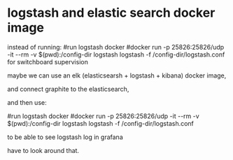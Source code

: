 # logstash and elastic search docker image

instead of running:
#run logstash docker
#docker run -p 25826:25826/udp -it --rm -v $(pwd):/config-dir logstash logstash -f /config-dir/logstash.conf
for switchboard supervision

maybe we can use an elk (elasticsearsh + logstash + kibana) docker image,

and connect graphite to the elasticsearch,

and then use:

#run logstash docker
#docker run -p 25826:25826/udp -it --rm -v $(pwd):/config-dir logstash logstash -f /config-dir/logstash.conf

to be able to see logstash log in grafana

have to look around that.
